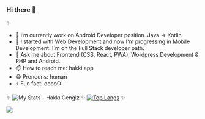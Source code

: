 ### Hi there 👋
✨

- 🔭 I’m currently work on Android Developer position. Java -> Kotlin. 
- 🌱 I started with Web Development and now I'm progressing in Mobile Development. I'm on the Full Stack developer path.
- 💬 Ask me about Frontend (CSS, React, PWA), Wordpress Development & PHP and Android.
- 📫 How to reach me: hakki.app
- 😄 Pronouns: human
- ⚡ Fun fact: ooooO

✨
![My Stats - Hakkı Cengiz](https://github-readme-stats.vercel.app/api?username=hkkcngz&show_icons=true&theme=dark)
✨
[![Top Langs](https://github-readme-stats.vercel.app/api/top-langs/?username=hkkcngz&layout=compact)](https://github.com/hkkcngz/github-readme-stats)
✨

![](https://komarev.com/ghpvc/?username=hkkcngz)
